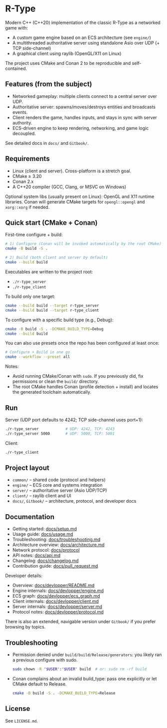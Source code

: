 # R-Type

Modern C++ (C++20) implementation of the classic R-Type as a networked game with:
- A custom game engine based on an ECS architecture (see `engine/`)
- A multithreaded authoritative server using standalone Asio over UDP (+ TCP side-channel)
- A graphical client using raylib (OpenGL/X11 on Linux)

The project uses CMake and Conan 2 to be reproducible and self-contained.

## Features (from the subject)
- Networked gameplay: multiple clients connect to a central server over UDP.
- Authoritative server: spawns/moves/destroys entities and broadcasts events.
- Client renders the game, handles inputs, and stays in sync with server authority.
- ECS-driven engine to keep rendering, networking, and game logic decoupled.

See detailed docs in `docs/` and `Gitbook/`.

## Requirements
- Linux (client and server). Cross-platform is a stretch goal.
- CMake ≥ 3.20
- Conan 2.x
- A C++20 compiler (GCC, Clang, or MSVC on Windows)

Optional system libs (usually present on Linux): OpenGL and X11 runtime libraries. Conan will generate CMake targets for `opengl::opengl` and `xorg::xorg` if needed.

## Quick start (CMake + Conan)

First-time configure + build:

```bash
# 1) Configure (Conan will be invoked automatically by the root CMake)
cmake -B build -S .

# 2) Build (both client and server by default)
cmake --build build
```

Executables are written to the project root:
- `./r-type_server`
- `./r-type_client`

To build only one target:

```bash
cmake --build build --target r-type_server
cmake --build build --target r-type_client
```

To configure with a specific build type (e.g., Debug):

```bash
cmake -B build -S . -DCMAKE_BUILD_TYPE=Debug
cmake --build build
```

You can also use presets once the repo has been configured at least once:

```bash
# Configure + Build in one go
cmake --workflow --preset all
```

Notes:
- Avoid running CMake/Conan with `sudo`. If you previously did, fix permissions or clean the `build/` directory.
- The root CMake handles Conan (profile detection + install) and locates the generated toolchain automatically.

## Run

Server (UDP port defaults to 4242; TCP side-channel uses port+1):

```bash
./r-type_server            # UDP: 4242, TCP: 4243
./r-type_server 5000       # UDP: 5000, TCP: 5001
```

Client:

```bash
./r-type_client
```

## Project layout

- `common/` – shared code (protocol and helpers)
- `engine/` – ECS core and systems integration
- `server/` – authoritative server (Asio UDP/TCP)
- `client/` – raylib client and UI
- `docs/`, `Gitbook/` – architecture, protocol, and developer docs

## Documentation

- Getting started: [docs/setup.md](docs/setup.md)
- Usage guide: [docs/usage.md](docs/usage.md)
- Troubleshooting: [docs/troubleshooting.md](docs/troubleshooting.md)
- Architecture overview: [docs/architecture.md](docs/architecture.md)
- Network protocol: [docs/protocol](docs/protocol/README.md)
- API notes: [docs/api.md](docs/api.md)
- Changelog: [docs/changelog.md](docs/changelog.md)
- Contribution guide: [docs/pull_request.md](docs/pull_request.md)

Developer details:
- Overview: [docs/devlopper/README.md](docs/devlopper/README.md)
- Engine internals: [docs/devlopper/engine.md](docs/devlopper/engine.md)
- ECS graph: [docs/devlopper/ecs_graph.md](docs/devlopper/ecs_graph.md)
- Client internals: [docs/devlopper/client.md](docs/devlopper/client.md)
- Server internals: [docs/devlopper/server.md](docs/devlopper/server.md)
- Protocol notes: [docs/devlopper/protocol.md](docs/devlopper/protocol.md)

There is also an extended, navigable version under `Gitbook/` if you prefer browsing by topics.

## Troubleshooting
- Permission denied under `build/build/Release/generators`: you likely ran a previous configure with sudo.
	```bash
	sudo chown -R "$USER":"$USER" build  # or: sudo rm -rf build
	```
- Conan complains about an invalid build_type: pass one explicitly or let CMake default to Release.
	```bash
	cmake -B build -S . -DCMAKE_BUILD_TYPE=Release
	```

## License
See `LICENSE.md`.